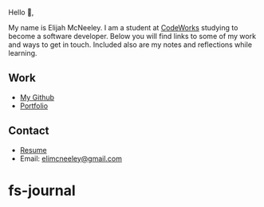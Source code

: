 Hello 👋, 

My name is Elijah McNeeley. I am a student at [CodeWorks](https://boisecodeworks.com) studying to become a software developer. Below you will find links to some of my work and ways to get in touch. Included also are my notes and reflections while learning. 

## Work

* [My Github](https://github.com/emcneeley)
* [Portfolio](https://emcneeley.github.io/)

## Contact

* [Resume](https://emcneeley.github.io/resume)
* Email: elimcneeley@gmail.com
# fs-journal
